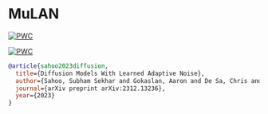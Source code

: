 # MuLAN

[![PWC](https://img.shields.io/endpoint.svg?url=https://paperswithcode.com/badge/diffusion-models-with-learned-adaptive-noise/density-estimation-on-imagenet-32x32-1)](https://paperswithcode.com/sota/density-estimation-on-imagenet-32x32-1?p=diffusion-models-with-learned-adaptive-noise)

[![PWC](https://img.shields.io/endpoint.svg?url=https://paperswithcode.com/badge/diffusion-models-with-learned-adaptive-noise/density-estimation-on-cifar-10)](https://paperswithcode.com/sota/density-estimation-on-cifar-10?p=diffusion-models-with-learned-adaptive-noise)


```bib
@article{sahoo2023diffusion,
  title={Diffusion Models With Learned Adaptive Noise},
  author={Sahoo, Subham Sekhar and Gokaslan, Aaron and De Sa, Chris and Kuleshov, Volodymyr},
  journal={arXiv preprint arXiv:2312.13236},
  year={2023}
}
```
